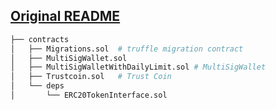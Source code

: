 ## [Original README](./readme-org.md)

```bash
├── contracts
│   ├── Migrations.sol  # truffle migration contract
│   ├── MultiSigWallet.sol
│   ├── MultiSigWalletWithDailyLimit.sol # MultiSigWallet
│   ├── Trustcoin.sol   # Trust Coin
│   └── deps
│       └── ERC20TokenInterface.sol

```
